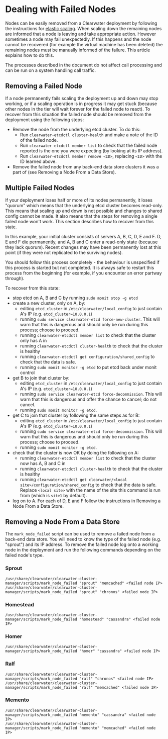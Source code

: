 # Dealing with Failed Nodes

Nodes can be easily removed from a Clearwater deployment by following the instructions for [elastic scaling](Clearwater_Elastic_Scaling.md). When scaling down the remaining nodes are informed that a node is leaving and take appropriate action. However sometimes a node may fail unexpectedly. If this happens and the node cannot be recovered (for example the virtual machine has been deleted) the remaining nodes must be manually informed of the failure. This article explains how to do this.

The processes described in the document do not affect call processing and can be run on a system handling call traffic.

## Removing a Failed Node

If a node permanently fails scaling the deployment up and down may stop working, or if a scaling operation is in progress it may get stuck (because other nodes in the tier will wait forever for the failed node to react). To recover from this situation the failed node should be removed from the deployment using the following steps:

* Remove the node from the underlying etcd cluster. To do this:
    * Run `clearwater-etcdctl cluster-health` and make a note of the ID of the failed node.
    * Run `clearwater-etcdctl member list` to check that the failed node reported is the one you were expecting (by looking at its IP address).
    * Run `clearwater-etcdctl member remove <ID>`, replacing `<ID>` with the ID learned above.
* Remove the failed node from any back-end data store clusters it was a part of (see Removing a Node From a Data Store).

## Multiple Failed Nodes

If your deployment loses half or more of its nodes permanently, it loses "quorum" which means that the underlying etcd cluster becomes read-only. This means that scaling up and down is not possible and changes to shared config cannot be made. It also means that the steps for removing a single failed node won't work. This section describes how to recover from this state.

In this example, your initial cluster consists of servers A, B, C, D, E and F. D, E and F die permanently, and A, B and C enter a read-only state (because they lack quorum). Recent changes may have been permanently lost at this point (if they were not replicated to the surviving nodes).

You should follow this process completely - the behaviour is unspecified if this process is started but not completed. It is always safe to restart this process from the beginning (for example, if you encounter an error partway through).

To recover from this state:

* stop etcd on A, B and C by running `sudo monit stop -g etcd`
* create a new cluster, only on A, by:
    * editing `etcd_cluster` in `/etc/clearwater/local_config` to just contain A's IP (e.g. `etcd_cluster=10.0.0.1`)
    * running `sudo service clearwater-etcd force-new-cluster`. This will warn that this is dangerous and should only be run during this process; choose to proceed.
    * running `clearwater-etcdctl member list` to check that the cluster only has A in
    * running `clearwater-etcdctl cluster-health` to check that the cluster is healthy
    * running `clearwater-etcdctl get configuration/shared_config` to check that the data is safe. 
    * running `sudo monit monitor -g etcd` to put etcd back under monit control
* get B to join that cluster by:
    * editing `etcd_cluster` in `/etc/clearwater/local_config` to just contain A's IP (e.g. `etcd_cluster=10.0.0.1`)
    * running `sudo service clearwater-etcd force-decommission`. This will warn that this is dangerous and offer the chance to cancel; do not cancel.
    * running `sudo monit monitor -g etcd`.
* get C to join that cluster by following the same steps as for B:
    * editing `etcd_cluster` in `/etc/clearwater/local_config` to just contain A's IP (e.g. `etcd_cluster=10.0.0.1`)
    * running `sudo service clearwater-etcd force-decommission`. This will warn that this is dangerous and should only be run during this process; choose to proceed.
    * running `sudo monit monitor -g etcd`.
* check that the cluster is now OK by doing the following on A:
    * running `clearwater-etcdctl member list` to check that the cluster now has A, B and C in
    * running `clearwater-etcdctl cluster-health` to check that the cluster is healthy
    * running `clearwater-etcdctl get clearwater/<local site>/configuration/shared_config` to check that the data is safe. Replace `<local site>` with the name of the site this command is run from (which is `site1` by default).
* log on to A. For each of D, E and F follow the instructions in Removing a Node From a Data Store.

## Removing a Node From a Data Store

The `mark_node_failed` script can be used to remove a failed node from a back-end data store. You will need to know the type of the failed node (e.g. "sprout") and its IP address. To remove the failed node log onto a working node in the deployment and run the following commands depending on the failed node's type.

### Sprout

    /usr/share/clearwater/clearwater-cluster-manager/scripts/mark_node_failed "sprout" "memcached" <failed node IP>
    /usr/share/clearwater/clearwater-cluster-manager/scripts/mark_node_failed "sprout" "chronos" <failed node IP>

### Homestead

    /usr/share/clearwater/clearwater-cluster-manager/scripts/mark_node_failed "homestead" "cassandra" <failed node IP>

### Homer

    /usr/share/clearwater/clearwater-cluster-manager/scripts/mark_node_failed "homer" "cassandra" <failed node IP>

### Ralf

    /usr/share/clearwater/clearwater-cluster-manager/scripts/mark_node_failed "ralf" "chronos" <failed node IP>
    /usr/share/clearwater/clearwater-cluster-manager/scripts/mark_node_failed "ralf" "memcached" <failed node IP>

### Memento

    /usr/share/clearwater/clearwater-cluster-manager/scripts/mark_node_failed "memento" "cassandra" <failed node IP>
    /usr/share/clearwater/clearwater-cluster-manager/scripts/mark_node_failed "memento" "memcached" <failed node IP>
